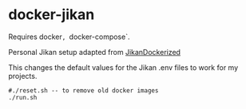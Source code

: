 # docker-jikan 

Requires docker`, `docker-compose`.

Personal Jikan setup adapted from [JikanDockerized](https://github.com/zunjae/JikanDockerized)

This changes the default values for the Jikan .env files to work for my projects.

```
#./reset.sh -- to remove old docker images
./run.sh
```
